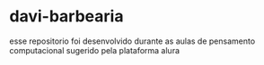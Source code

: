 # davi-barbearia
esse repositorio foi desenvolvido durante as aulas de pensamento computacional sugerido pela plataforma alura 
